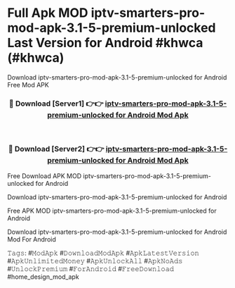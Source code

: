 # Full Apk MOD iptv-smarters-pro-mod-apk-3.1-5-premium-unlocked Last Version for Android #khwca (#khwca)
Download iptv-smarters-pro-mod-apk-3.1-5-premium-unlocked for Android Free Mod APK

<div align="center">
<h3>🔴 Download [Server1] 👉👉 <a href="https://app.mediaupload.pro?title=iptv-smarters-pro-mod-apk-3.1-5-premium-unlocked&ref=15F">iptv-smarters-pro-mod-apk-3.1-5-premium-unlocked for Android Mod Apk</a></h3><br>

<h3>🔴 Download [Server2] 👉👉 <a href="https://app.mediaupload.pro?title=iptv-smarters-pro-mod-apk-3.1-5-premium-unlocked&ref=15F">iptv-smarters-pro-mod-apk-3.1-5-premium-unlocked for Android Mod Apk</a></h3>
</div>


Free Download APK MOD iptv-smarters-pro-mod-apk-3.1-5-premium-unlocked for Android

Download iptv-smarters-pro-mod-apk-3.1-5-premium-unlocked for Android 

Free APK MOD iptv-smarters-pro-mod-apk-3.1-5-premium-unlocked for Android 

Download iptv-smarters-pro-mod-apk-3.1-5-premium-unlocked for Android Mod For Android

𝚃𝚊𝚐𝚜: #𝙼𝚘𝚍𝙰𝚙𝚔 #𝙳𝚘𝚠𝚗𝚕𝚘𝚊𝚍𝙼𝚘𝚍𝙰𝚙𝚔 #𝙰𝚙𝚔𝙻𝚊𝚝𝚎𝚜𝚝𝚅𝚎𝚛𝚜𝚒𝚘𝚗 #𝙰𝚙𝚔𝚄𝚗𝚕𝚒𝚖𝚒𝚝𝚎𝚍𝙼𝚘𝚗𝚎𝚢 #𝙰𝚙𝚔𝚄𝚗𝚕𝚘𝚌𝚔𝙰𝚕𝚕 #𝙰𝚙𝚔𝙽𝚘𝙰𝚍𝚜 #𝚄𝚗𝚕𝚘𝚌𝚔𝙿𝚛𝚎𝚖𝚒𝚞𝚖 #𝙵𝚘𝚛𝙰𝚗𝚍𝚛𝚘𝚒𝚍 #𝙵𝚛𝚎𝚎𝙳𝚘𝚠𝚗𝚕𝚘𝚊𝚍 #home_design_mod_apk